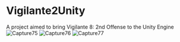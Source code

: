 # Vigilante2Unity
A project aimed to bring Vigilante 8: 2nd Offense to the Unity Engine
![Capture75](https://user-images.githubusercontent.com/10352091/126869780-fa933a68-73f9-41d0-aca3-01dfde5665d8.PNG)
![Capture76](https://user-images.githubusercontent.com/10352091/126869934-aa7a1115-c392-4d34-bbaa-bd76c61e9b7e.PNG)
![Capture77](https://user-images.githubusercontent.com/10352091/126870037-a6071ba1-8277-461d-8e3e-cf810729905c.PNG)

